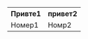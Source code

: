 <table>
	<tr>
		<th>Привте1</th>
		<th>привет2</th>
	</tr>
	<tr>
		<td>Номер1</td>
		<td>Номр2</td>
	</tr>
</table>
